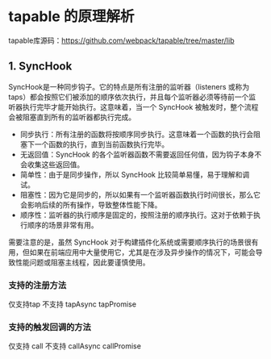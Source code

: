 # tapable 的原理解析

tapable库源码：https://github.com/webpack/tapable/tree/master/lib

## 1. SyncHook

SyncHook是一种同步钩子。它的特点是所有注册的监听器（listeners 或称为 taps）都会按照它们被添加的顺序依次执行，并且每个监听器必须等待前一个监听器执行完毕才能开始执行。这意味着，当一个 SyncHook 被触发时，整个流程会被阻塞直到所有的监听器都执行完成。

* 同步执行：所有注册的函数将按顺序同步执行。这意味着一个函数的执行会阻塞下一个函数的执行，直到当前函数执行完毕。
* 无返回值：SyncHook 的各个监听器函数不需要返回任何值，因为钩子本身不会收集这些返回值。
* 简单性：由于是同步操作，所以 SyncHook 比较简单易懂，易于理解和调试。
* 阻塞性：因为它是同步的，所以如果有一个监听器函数执行时间很长，那么它会影响后续的所有操作，导致整体性能下降。
* 顺序性：监听器的执行顺序是固定的，按照注册的顺序执行。这对于依赖于执行顺序的场景非常有用。

需要注意的是，虽然 SyncHook 对于构建插件化系统或需要顺序执行的场景很有用，但如果在前端应用中大量使用它，尤其是在涉及异步操作的情况下，可能会导致性能问题或阻塞主线程，因此要谨慎使用。

### 支持的注册方法

仅支持tap 不支持 tapAsync tapPromise

### 支持的触发回调的方法

仅支持 call 不支持 callAsync callPromise